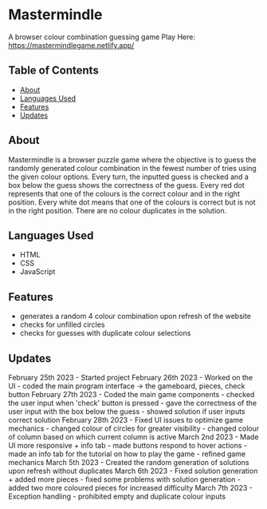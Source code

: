 # Mastermindle
A browser colour combination guessing game
Play Here: https://mastermindlegame.netlify.app/

## Table of Contents
* [About](#about)
* [Languages Used](#languages-used)
* [Features](#features)
* [Updates](#updates)

## About
Mastermindle is a browser puzzle game where the objective is to guess the randomly generated colour combination in the fewest number of tries using the given colour options. Every turn, the inputted guess is checked and a box below the guess shows the correctness of the guess. Every red dot represents that one of the colours is the correct colour and in the right position. Every white dot means that one of the colours is correct but is not in the right position. There are no colour duplicates in the solution. 

## Languages Used
- HTML
- CSS
- JavaScript

## Features
- generates a random 4 colour combination upon refresh of the website
- checks for unfilled circles
- checks for guesses with duplicate colour selections

## Updates
February 25th 2023 - Started project
February 26th 2023 - Worked on the UI
    - coded the main program interface -> the gameboard, pieces, check button
February 27th 2023 - Coded the main game components
    - checked the user input when 'check' button is pressed
    - gave the correctness of the user input with the box below the guess
    - showed solution if user inputs correct solution
February 28th 2023 - Fixed UI issues to optimize game mechanics
    - changed colour of circles for greater visibility
    - changed colour of column based on which current column is active
March 2nd 2023 - Made UI more responsive + info tab
    - made buttons respond to hover actions
    - made an info tab for the tutorial on how to play the game
    - refined game mechanics
March 5th 2023 - Created the random generation of solutions upon refresh without duplicates
March 6th 2023 - Fixed solution generation + added more pieces
    - fixed some problems with solution generation
    - added two more coloured pieces for increased difficulty 
March 7th 2023 - Exception handling
    - prohibited empty and duplicate colour inputs 
